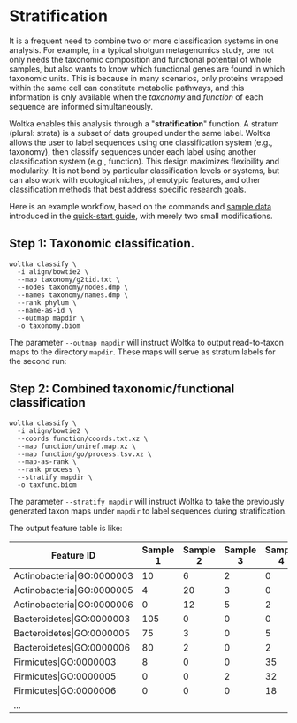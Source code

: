 # Stratification

It is a frequent need to combine two or more classification systems in one analysis. For example, in a typical shotgun metagenomics study, one not only needs the taxonomic composition and functional potential of whole samples, but also wants to know which functional genes are found in which taxonomic units. This is because in many scenarios, only proteins wrapped within the same cell can constitute metabolic pathways, and this information is only available when the _taxonomy_ and _function_ of each sequence are informed simultaneously.

Woltka enables this analysis through a "**stratification**" function. A stratum (plural: strata) is a subset of data grouped under the same label. Woltka allows the user to label sequences using one classification system (e.g., taxonomy), then classify sequences under each label using another classification system (e.g., function). This design maximizes flexibility and modularity. It is not bond by particular classification levels or systems, but can also work with ecological niches, phenotypic features, and other classification methods that best address specific research goals.

Here is an example workflow, based on the commands and [sample data](../woltka/tests/data) introduced in the [quick-start guide](../README.md#example-usage), with merely two small modifications.

## Step 1: Taxonomic classification.
```
woltka classify \
  -i align/bowtie2 \
  --map taxonomy/g2tid.txt \
  --nodes taxonomy/nodes.dmp \
  --names taxonomy/names.dmp \
  --rank phylum \
  --name-as-id \
  --outmap mapdir \
  -o taxonomy.biom
```

The parameter `--outmap mapdir` will instruct Woltka to output read-to-taxon maps to the directory `mapdir`. These maps will serve as stratum labels for the second run:

## Step 2: Combined taxonomic/functional classification
```
woltka classify \
  -i align/bowtie2 \
  --coords function/coords.txt.xz \
  --map function/uniref.map.xz \
  --map function/go/process.tsv.xz \
  --map-as-rank \
  --rank process \
  --stratify mapdir \
  -o taxfunc.biom
```

The parameter `--stratify mapdir` will instruct Woltka to take the previously generated taxon maps under `mapdir` to label sequences during stratification.

The output feature table is like:

Feature ID | Sample 1 | Sample 2 | Sample 3 | Sample 4 |
--- | --- | --- | --- | --- |
Actinobacteria\|GO:0000003 | 10 | 6 | 2 | 0
Actinobacteria\|GO:0000005 | 4 | 20 | 3 | 0
Actinobacteria\|GO:0000006 | 0 | 12 | 5 | 2
Bacteroidetes\|GO:0000003 | 105 | 0 | 0 | 0
Bacteroidetes\|GO:0000005 | 75 | 3 | 0 | 5
Bacteroidetes\|GO:0000006 | 80 | 2 | 0 | 2
Firmicutes\|GO:0000003 | 8 | 0 | 0 | 35
Firmicutes\|GO:0000005 | 0 | 0 | 2 | 32
Firmicutes\|GO:0000006 | 0 | 0 | 0 | 18
... |
